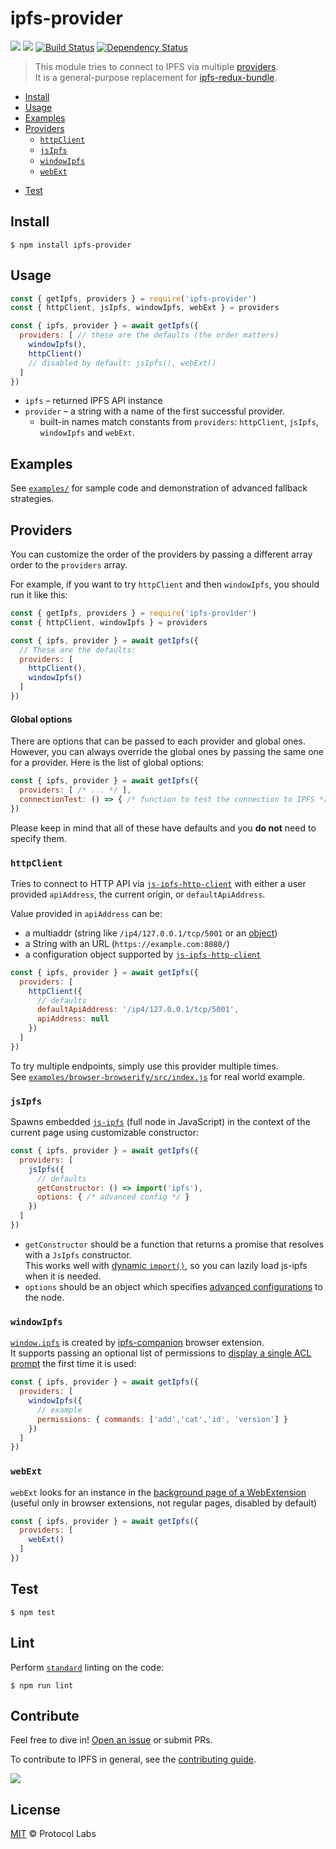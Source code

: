 # ipfs-provider

[![](https://img.shields.io/badge/made%20by-Protocol%20Labs-blue.svg?style=flat-square)](https://protocol.ai)
[![](https://img.shields.io/badge/project-IPFS-blue.svg?style=flat-square)](http://ipfs.io/)
[![Build Status](https://flat.badgen.net/travis/ipfs-shipyard/ipfs-provider)](https://travis-ci.com/ipfs-shipyard/ipfs-provider)
[![Dependency Status](https://david-dm.org/ipfs-shipyard/ipfs-provider.svg?style=flat-square)](https://david-dm.org/ipfs-shipyard/ipfs-provider)

> This module tries to connect to IPFS via multiple [providers](#providers).  
> It is a general-purpose replacement for [ipfs-redux-bundle](https://github.com/ipfs-shipyard/ipfs-redux-bundle).

- [Install](#install)
- [Usage](#usage)
- [Examples](#examples)
- [Providers](#providers)
  - [`httpClient`](#httpclient)
  - [`jsIpfs`](#jsipfs)
  - [`windowIpfs`](#windowipfs)
  - [`webExt`](#webext)
<!-- TODO: improve this API  - [create our own!](#creating-a-provider) -->
- [Test](#test)


## Install

```console
$ npm install ipfs-provider
```

## Usage

```js
const { getIpfs, providers } = require('ipfs-provider')
const { httpClient, jsIpfs, windowIpfs, webExt } = providers

const { ipfs, provider } = await getIpfs({
  providers: [ // these are the defaults (the order matters)
    windowIpfs(),
    httpClient()
    // disabled by default: jsIpfs(), webExt()
  ]
})
```

- `ipfs` – returned IPFS API instance
- `provider` – a string with a name of the first successful provider.  
   - built-in names match constants from `providers`: `httpClient`, `jsIpfs`, `windowIpfs` and `webExt`.


## Examples

See [`examples/`](./examples) for sample code and demonstration of advanced fallback strategies.

## Providers

You can customize the order of the providers by passing a different array order to the `providers` array.


For example, if you want to try `httpClient` and then `windowIpfs`, you should run it like this:

```js
const { getIpfs, providers } = require('ipfs-provider')
const { httpClient, windowIpfs } = providers

const { ipfs, provider } = await getIpfs({
  // These are the defaults:
  providers: [
    httpClient(),
    windowIpfs()
  ]
})
```

#### Global options

There are options that can be passed to each provider and global ones. However, you can always override the global ones by passing the same one for a provider. Here is the list of global options:

```js
const { ipfs, provider } = await getIpfs({
  providers: [ /* ... */ ],
  connectionTest: () => { /* function to test the connection to IPFS */ }
})
```

Please keep in mind that all of these have defaults and you **do not** need to specify them.

### `httpClient`

Tries to connect to HTTP API via [`js-ipfs-http-client`](https://github.com/ipfs/js-ipfs-http-client) with either a user provided `apiAddress`, the current origin, or `defaultApiAddress`.

Value provided in `apiAddress`  can be:
- a multiaddr (string like `/ip4/127.0.0.1/tcp/5001` or an [object](https://github.com/multiformats/js-multiaddr/))
- a String with an URL (`https://example.com:8080/`)
- a configuration object supported by [`js-ipfs-http-client`](https://github.com/ipfs/js-ipfs-http-client#importing-the-module-and-usage)


```js
const { ipfs, provider } = await getIpfs({
  providers: [
    httpClient({
      // defaults
      defaultApiAddress: '/ip4/127.0.0.1/tcp/5001',
      apiAddress: null
    })
  ]
})
```

To try multiple endpoints, simply use this provider multiple times.  
See [`examples/browser-browserify/src/index.js`](./examples/browser-browserify/src/index.js) for real world example.


### `jsIpfs`

Spawns embedded [`js-ipfs`](https://github.com/ipfs/js-ipfs) (full node in JavaScript)
in the context of the current page using customizable constructor:

```js
const { ipfs, provider } = await getIpfs({
  providers: [
    jsIpfs({
      // defaults
      getConstructor: () => import('ipfs'),
      options: { /* advanced config */ }
    })
  ]
})
```

- `getConstructor` should be a function that returns a promise that resolves with a `JsIpfs` constructor.  
   This works well with [dynamic `import()`](https://developers.google.com/web/updates/2017/11/dynamic-import), so you can lazily load js-ipfs when it is needed.
- `options` should be an object which specifies [advanced configurations](https://github.com/ipfs/js-ipfs#ipfs-constructor) to the node.

### `windowIpfs`

[`window.ipfs`](https://github.com/ipfs-shipyard/ipfs-companion/blob/master/docs/window.ipfs.md) is created by [ipfs-companion](https://github.com/ipfs/ipfs-companion) browser extension.  
It supports passing an optional list of permissions to [display a single ACL prompt](https://github.com/ipfs-shipyard/ipfs-companion/blob/master/docs/window.ipfs.md#do-i-need-to-confirm-every-api-call) the first time it is used:

```js
const { ipfs, provider } = await getIpfs({
  providers: [
    windowIpfs({
      // example
      permissions: { commands: ['add','cat','id', 'version'] }
    })
  ]
})
```

### `webExt`

`webExt` looks for an instance in the [background page of a WebExtension](https://developer.mozilla.org/en-US/docs/Mozilla/Add-ons/WebExtensions/API/extension/getBackgroundPage)  
(useful only in browser extensions, not regular pages, disabled by default)

```js
const { ipfs, provider } = await getIpfs({
  providers: [
    webExt()
  ]
})
```

<!-- TODO: improve this API

#### Creating a provider

If built-in providers do not solve your use case, create your own!

A provider is just a function that returns an async function that returns
`{ ipfs, provider }`, but we provide `makeProvider` which enables `connectionTest`:

```js
const { getIpfs, makeProvider } = require('ipfs-provider')

const customProvider = makeProvider(async ({ connectionTest }) => {
  try {
    const ipfs = // create IPFS API instance somehow
    await connectionTest(ipfs)
    return { ipfs, provider: 'customProvider' }
  } catch (_) {
    return null
  }
})

const { ipfs, provider } = await getIpfs({
  providers: [
    customProvider()
  ]
})
```

-->

## Test

```console
$ npm test
```

## Lint

Perform [`standard`](https://standardjs.com/) linting on the code:

```console
$ npm run lint
```

## Contribute

Feel free to dive in! [Open an issue](https://github.com/ipfs-shipyard/ipfs-provider/issues/new) or submit PRs.

To contribute to IPFS in general, see the [contributing guide](https://github.com/ipfs/community/blob/master/CONTRIBUTING.md).

[![](https://cdn.rawgit.com/jbenet/contribute-ipfs-gif/master/img/contribute.gif)](https://github.com/ipfs/community/blob/master/CONTRIBUTING.md)

## License

[MIT](LICENSE) © Protocol Labs

